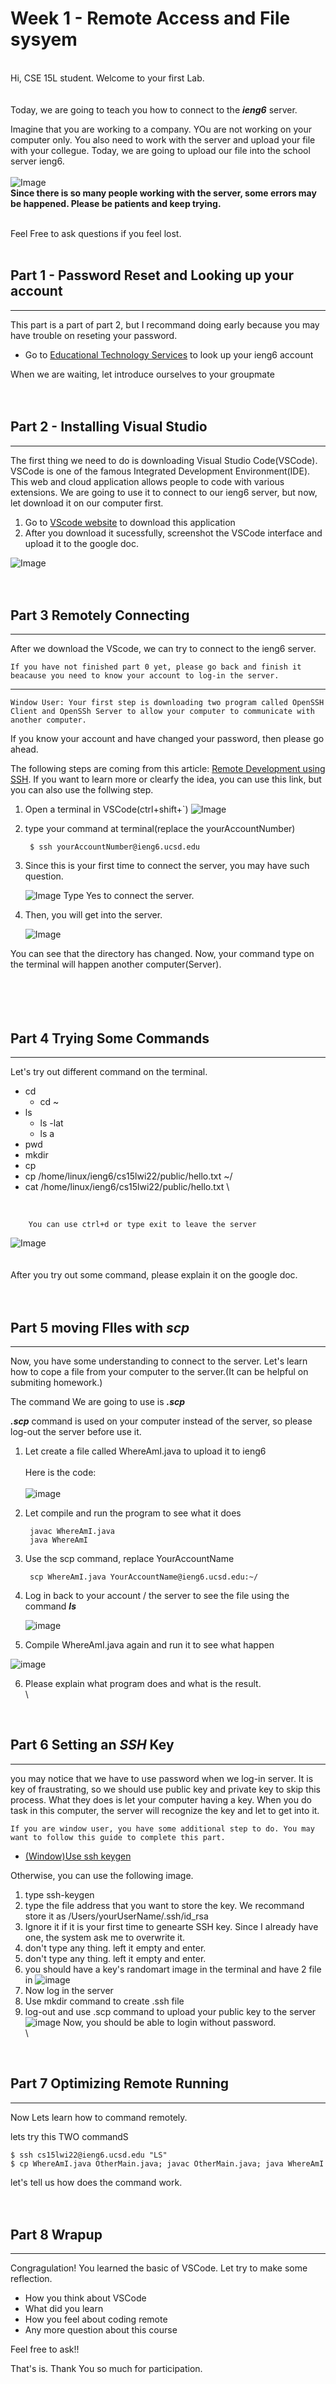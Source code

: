 # Week 1 - Remote Access and File sysyem

\
Hi, CSE 15L student. Welcome to your first Lab.
\
\
\
Today, we are going to teach you how to connect to the ___ieng6___ server.

Imagine that you are working to a company. YOu are not working on your computer only. You also need to work with the server and upload your file with your collegue. Today, we are going to upload our file into the school server ieng6.
\
\
![Image](hunting.jpg)
\
__Since there is so many people working with the server, some errors may be happened. Please be patients and keep trying.__ 
<br />
<br />

Feel Free to ask questions if you feel lost.
<br />
<br />

## Part 1 -  Password Reset and Looking up your account
---
This part is a part of part 2, but I recommand doing early because you may have trouble on reseting your password.

* Go to [Educational Technology Services](https://sdacs.ucsd.edu/~icc/index.php) to look up your ieng6 account


When we are waiting, let introduce ourselves to your groupmate\
\
<br />

## Part 2 - Installing Visual Studio
---
The first thing we need to do is downloading Visual Studio Code(VSCode). VSCode is one of the famous Integrated Development Environment(IDE). This web and cloud application allows people to code with various extensions. We are going to use it to connect to our ieng6 server, but now, let download it on our computer first.

1. Go to [VScode website](https://code.visualstudio.com/.html) to download this application
2. After you download it sucessfully, screenshot the VSCode interface and upload it to the google doc.


![Image](VS.png)
\
\
<br />


## Part 3 Remotely Connecting
---
After we download the VScode, we can try to connect to the ieng6 server. 

    If you have not finished part 0 yet, please go back and finish it beacause you need to know your account to log-in the server.
   --- 
    Window User: Your first step is downloading two program called OpenSSH Client and OpenSSh Server to allow your computer to communicate with another computer.




If you know your account and have changed your password, then please go ahead.

The following steps are coming from this article: [Remote Development using SSH](https://code.visualstudio.com/docs/remote/ssh#_connect-to-a-remote-host). If you want to learn more or clearfy the idea, you can use this link, but you can also use the follwing step.
1. Open a terminal in VSCode(ctrl+shift+`)
![Image](terminal.png)
2. type your command at terminal(replace the yourAccountNumber)

        $ ssh yourAccountNumber@ieng6.ucsd.edu
3. Since this is your first time to connect the server, you may have such question. 
    
    ![Image](connection.png)
    Type Yes to connect the server.
4. Then, you will get into the server.

    ![Image](login1.jpg)


You can see that the directory has changed. Now, your command type on the terminal will happen another computer(Server).
\
\
\
\
<br />




## Part 4 Trying Some Commands
---

Let's try out different command on the terminal.
- cd
    - cd ~
- ls
    - ls -lat
    - ls a
- pwd
- mkdir
- cp
- cp /home/linux/ieng6/cs15lwi22/public/hello.txt ~/
- cat /home/linux/ieng6/cs15lwi22/public/hello.txt
\
<br />

        You can use ctrl+d or type exit to leave the server


![Image](command.png)
\
\
<br />
After you try out some command, please explain it on the google doc.
\
\
<br />

## Part 5 moving FIles with ___scp___
---

Now, you have some understanding to connect to the server. Let's learn how to cope a file from your computer to the server.(It can be helpful on submiting homework.)

The command We are going to use is ___.scp___

___.scp___ command is used on your computer instead of the server, so please log-out the server before use it.

1. Let create a file called WhereAmI.java to upload it to ieng6
    \
    \
    Here is the code:
    \
    \
    ![image](java.png)
    \
    <empty>
2. Let compile and run the program to see what it does

        javac WhereAmI.java
        java WhereAmI

3. Use the scp command, replace YourAccountName

        scp WhereAmI.java YourAccountName@ieng6.ucsd.edu:~/
4. Log in back to your account / the server to see the file using the command ___ls___

    ![image](file.png)

5. Compile WhereAmI.java again and run it to see what happen

![image](place.png)

6. Please explain what program does and what is the result.
\
\
<br />


## Part 6 Setting an ___SSH___ Key
---

you may notice that we have to use password when we log-in server. It is key of fraustrating, so we should use public key and private key to skip this process. What they does is let your computer having a key. When you do task in this computer, the server will recognize the key and let to get into it.

    If you are window user, you have some additional step to do. You may want to follow this guide to complete this part.

- [(Window)Use ssh keygen](https://docs.microsoft.com/en-us/windows-server/administration/openssh/openssh_keymanagement#user-key-generation)

Otherwise, you can use the following image.
1. type ssh-keygen
2. type the file address that you want to store the key. We recommand store it as  /Users/yourUserName/.ssh/id_rsa
3. Ignore it if it is your first time to genearte SSH key. Since I already have one, the system ask me to overwrite it.
4. don't type any thing. left it empty and enter.
5. don't type any thing. left it empty and enter.
6. you should have a key's randomart image in the terminal and have 2 file in 
![image](keygen.png)
7. Now log in the server
8. Use mkdir command to create .ssh file
9. log-out and use .scp command to upload your public key to the server
![image](code.jpg)
Now, you should be able to login without password.
\
\
<br />



## Part 7 Optimizing Remote Running
---

Now Lets learn how to command remotely. 

lets try this TWO commandS
    
    $ ssh cs15lwi22@ieng6.ucsd.edu "LS"
    $ cp WhereAmI.java OtherMain.java; javac OtherMain.java; java WhereAmI

let's tell us how does the command work.\
\
<br />


## Part 8 Wrapup
---

Congragulation! You learned the basic of VSCode. Let try to make some reflection.

- How you think about VSCode
- What did you learn
- How you feel about coding remote
- Any more question about this course

Feel free to ask!!

That's is. Thank You so much for participation.



